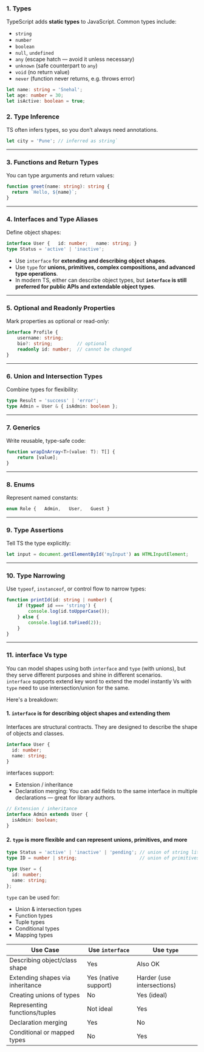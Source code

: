  ### 1. **Types**

TypeScript adds **static types** to JavaScript. Common types include:
- `string`
- `number`
- `boolean`
- `null`, `undefined`
- `any` (escape hatch — avoid it unless necessary)
- `unknown` (safe counterpart to `any`)
- `void` (no return value)
- `never` (function never returns, e.g. throws error)
```ts
let name: string = 'Snehal';
let age: number = 30;
let isActive: boolean = true;
```
### 2. **Type Inference**

TS often infers types, so you don’t always need annotations.

```ts
let city = 'Pune'; // inferred as string`
```
---
### 3. **Functions and Return Types**
You can type arguments and return values:

```ts
function greet(name: string): string {   
  return `Hello, ${name}`; 
}
```
---
### 4. **Interfaces and Type Aliases**
Define object shapes:
```ts
interface User {   id: number;   name: string; }
type Status = 'active' | 'inactive';
```
- Use `interface` for **extending and describing object shapes**. 
- Use `type` for **unions, primitives, complex compositions, and advanced type operations**.
- In modern TS, either can describe object types, but **`interface` is still preferred for public APIs and extendable object types**.
---
### 5. **Optional and Readonly Properties**

Mark properties as optional or read-only:
```ts
interface Profile {   
	username: string;   
	bio?: string;         // optional   
	readonly id: number;  // cannot be changed
}
```
---
### 6. **Union and Intersection Types**
Combine types for flexibility:
```ts
type Result = 'success' | 'error';
type Admin = User & { isAdmin: boolean };
```
---
### 7. **Generics**
Write reusable, type-safe code:
```ts
function wrapInArray<T>(value: T): T[] {   
	return [value]; 
}
```
---
### 8. **Enums**
Represent named constants:
```ts
enum Role {   Admin,   User,   Guest }
```
---
### 9. **Type Assertions**
Tell TS the type explicitly:
```ts
let input = document.getElementById('myInput') as HTMLInputElement;
```
---
### 10. **Type Narrowing**
Use `typeof`, `instanceof`, or control flow to narrow types:
```ts
function printId(id: string | number) {
	if (typeof id === 'string') {
		console.log(id.toUpperCase());
	} else {
		console.log(id.toFixed(2));
	}
}
```
---
### 11. **interface Vs type**
You can model shapes using both `interface` and `type` (with unions), but they serve different purposes and shine in different scenarios. `interface` supports extend key word to extend the model instantly Vs with `type` need to use intersection/union for the same.

Here's a breakdown:
#### 1. `interface` is for describing object shapes and extending them
Interfaces are structural contracts. They are designed to describe the shape of objects and classes.
```ts
interface User {
  id: number;
  name: string;
}
```
interfaces support:
- Extension / inheritance
- Declaration merging: You can add fields to the same interface in multiple declarations — great for library authors.
```ts
// Extension / inheritance
interface Admin extends User {
  isAdmin: boolean;
}
```
#### 2. `type` is more flexible and can represent unions, primitives, and more
```ts
type Status = 'active' | 'inactive' | 'pending'; // union of string literals
type ID = number | string;                       // union of primitives

type User = {
  id: number;
  name: string;
};
```

`type` can be used for:
- Union & intersection types
- Function types
- Tuple types
- Conditional types
- Mapping types

| Use Case                         | Use `interface`      | Use `type`                 |
| -------------------------------- | -------------------- | -------------------------- |
| Describing object/class shape    | Yes                  | Also OK                    |
| Extending shapes via inheritance | Yes (native support) | Harder (use intersections) |
| Creating unions of types         | No                   | Yes (ideal)                |
| Representing functions/tuples    | Not ideal            | Yes                        |
| Declaration merging              | Yes                  | No                         |
| Conditional or mapped types      | No                   | Yes                        |
